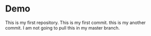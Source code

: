 # Demo
This is my first repository.
This is my first commit.
this is my another commit.
I am not going to pull this in my master branch.

